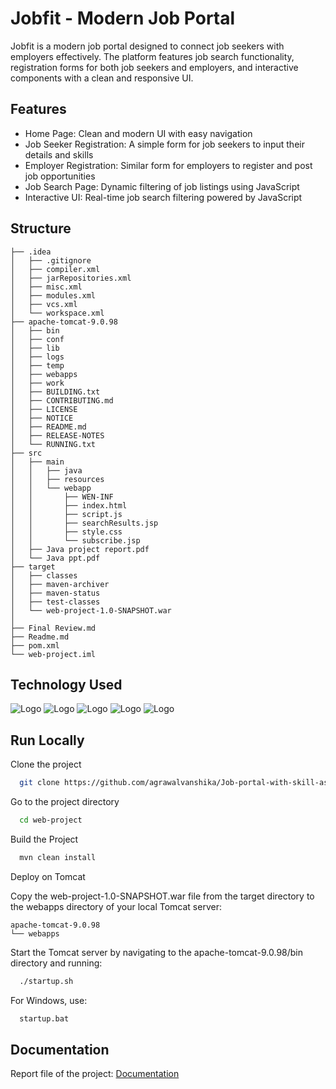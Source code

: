 
# Jobfit - Modern Job Portal

Jobfit is a modern job portal designed to connect job seekers with employers effectively. The platform features job search functionality, registration forms for both job seekers and employers, and interactive components with a clean and responsive UI.

## Features

- Home Page: Clean and modern UI with easy navigation
- Job Seeker Registration: A simple form for job seekers to input their details and skills
- Employer Registration: Similar form for employers to register and post job opportunities
- Job Search Page: Dynamic filtering of job listings using JavaScript
- Interactive UI: Real-time job search filtering powered by JavaScript


## Structure

```
├── .idea  
│   ├── .gitignore  
│   ├── compiler.xml  
│   ├── jarRepositories.xml  
│   ├── misc.xml  
│   ├── modules.xml  
│   ├── vcs.xml  
│   └── workspace.xml  
├── apache-tomcat-9.0.98  
│   ├── bin  
│   ├── conf  
│   ├── lib  
│   ├── logs  
│   ├── temp
│   ├── webapps
│   ├── work
│   ├── BUILDING.txt
│   ├── CONTRIBUTING.md
│   ├── LICENSE
│   ├── NOTICE
│   ├── README.md
│   ├── RELEASE-NOTES
│   └── RUNNING.txt
├── src
│   ├── main
│   │   ├── java
│   │   ├── resources
│   │   └── webapp
│   │       ├── WEN-INF
│   │       ├── index.html
│   │       ├── script.js
│   │       ├── searchResults.jsp
│   │       ├── style.css
│   │       └── subscribe.jsp
│   ├── Java project report.pdf
│   └── Java ppt.pdf
├── target
│   ├── classes
│   ├── maven-archiver
│   ├── maven-status
│   ├── test-classes
│   └── web-project-1.0-SNAPSHOT.war
│
├── Final Review.md
├── Readme.md
├── pom.xml
└── web-project.iml

```
## Technology Used

![Logo](https://encrypted-tbn0.gstatic.com/images?q=tbn:ANd9GcReLb6hLk5P0qkPAv4gruk0sshrS_V45qHxIQ&s) ![Logo](https://encrypted-tbn0.gstatic.com/images?q=tbn:ANd9GcT6935wo8bLZh5FeafJEffqWKDOpNpx6UE5bg&s)
![Logo](https://encrypted-tbn0.gstatic.com/images?q=tbn:ANd9GcSFfShxyzGCEk3mGJnhLuh1CiYyZqTu2sO6zg&s) ![Logo](https://encrypted-tbn0.gstatic.com/images?q=tbn:ANd9GcRykqUCa32TIYKkYsVpULbUcDFOeyswAFw_Rg&s)
![Logo](https://static-00.iconduck.com/assets.00/javascript-js-icon-256x256-2o2kq55k.png)

## Run Locally

Clone the project

```bash
  git clone https://github.com/agrawalvanshika/Job-portal-with-skill-assessment/
```

Go to the project directory

```bash
  cd web-project
```

Build the Project

```bash
  mvn clean install
```

Deploy on Tomcat

Copy the web-project-1.0-SNAPSHOT.war file from the target directory to the webapps directory of your local Tomcat server:
```
apache-tomcat-9.0.98
└── webapps
```
Start the Tomcat server by navigating to the apache-tomcat-9.0.98/bin directory and running:

```bash
  ./startup.sh
```
For Windows, use:

```bash
  startup.bat
```

## Documentation

Report file of the project: [Documentation](https://github.com/agrawalvanshika/Job-portal-with-skill-assessment/blob/main/src/main/Java%20project%20report.pdf)

